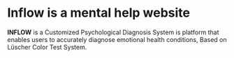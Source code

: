# Inflow is a mental help website 
**INFLOW** is a Customized Psychological Diagnosis System is platform that   enables users to accurately diagnose emotional health conditions, Based on Lüscher Color Test System.  

